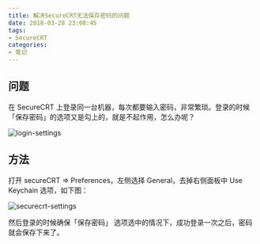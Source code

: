 ```yaml
---
title: 解决SecureCRT无法保存密码的问题
date: 2018-03-28 23:08:45
tags:
- SecureCRT
categories:
- 笔记
---
```


## 问题

在 SecureCRT 上登录同一台机器，每次都要输入密码，非常繁琐。登录的时候「保存密码」的选项又是勾上的，就是不起作用，怎么办呢？

![login-settings](http://img.ricosmall.xyz/securecrt-connect.png)

<!-- more -->

## 方法

打开 secureCRT => Preferences，左侧选择 General，去掉右侧面板中 Use Keychain 选项，如下图：

![securecrt-settings](http://img.ricosmall.xyz/securecrt-settings.png)

然后登录的时候确保「保存密码」 选项选中的情况下，成功登录一次之后，密码就会保存下来了。
